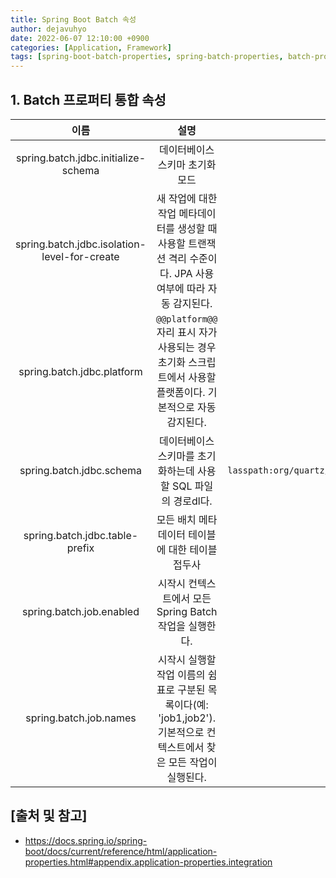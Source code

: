 ```yaml
---
title: Spring Boot Batch 속성
author: dejavuhyo
date: 2022-06-07 12:10:00 +0900
categories: [Application, Framework]
tags: [spring-boot-batch-properties, spring-batch-properties, batch-properties]
---
```


## 1. Batch 프로퍼티 통합 속성

| 이름 | 설명 | 기본값 |
|:---:|:---:|:---:|
| spring.batch.jdbc.initialize-schema | 데이터베이스 스키마 초기화 모드 | embedded |
| spring.batch.jdbc.isolation-level-for-create | 새 작업에 대한 작업 메타데이터를 생성할 때 사용할 트랜잭션 격리 수준이다. JPA 사용 여부에 따라 자동 감지된다. |  |
| spring.batch.jdbc.platform | `@@platform@@` 자리 표시 자가 사용되는 경우 초기화 스크립트에서 사용할 플랫폼이다. 기본적으로 자동 감지된다. |  |
| spring.batch.jdbc.schema | 데이터베이스 스키마를 초기화하는데 사용할 SQL 파일의 경로dl다. | `lasspath:org/quartz/impl/jdbcjobstore/tables_@@platform@@.sql` |
| spring.batch.jdbc.table-prefix | 모든 배치 메타데이터 테이블에 대한 테이블 접두사 |  |
| spring.batch.job.enabled | 시작시 컨텍스트에서 모든 Spring Batch 작업을 실행한다. | true |
| spring.batch.job.names | 시작시 실행할 작업 이름의 쉼표로 구분된 목록이다(예: 'job1,job2'). 기본적으로 컨텍스트에서 찾은 모든 작업이 실행된다. |  |

## [출처 및 참고]
* <https://docs.spring.io/spring-boot/docs/current/reference/html/application-properties.html#appendix.application-properties.integration>
